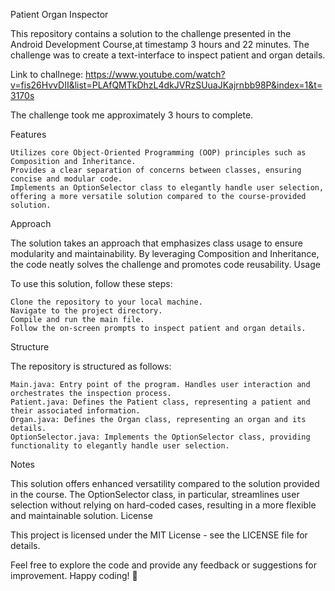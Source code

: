 Patient Organ Inspector

This repository contains a solution to the challenge presented in the Android Development Course,at timestamp 3 hours and 22 minutes. The challenge was to create a text-interface to inspect patient and organ details.

Link to challnege: https://www.youtube.com/watch?v=fis26HvvDII&list=PLAfQMTkDhzL4dkJVRzSUuaJKajrnbb98P&index=1&t=3170s

The challenge took me approximately 3 hours to complete.

Features

    Utilizes core Object-Oriented Programming (OOP) principles such as Composition and Inheritance.
    Provides a clear separation of concerns between classes, ensuring concise and modular code.
    Implements an OptionSelector class to elegantly handle user selection, offering a more versatile solution compared to the course-provided solution.

Approach

The solution takes an approach that emphasizes class usage to ensure modularity and maintainability. By leveraging Composition and Inheritance, the code neatly solves the challenge and promotes code reusability.
Usage

To use this solution, follow these steps:

    Clone the repository to your local machine.
    Navigate to the project directory.
    Compile and run the main file.
    Follow the on-screen prompts to inspect patient and organ details.

Structure

The repository is structured as follows:

    Main.java: Entry point of the program. Handles user interaction and orchestrates the inspection process.
    Patient.java: Defines the Patient class, representing a patient and their associated information.
    Organ.java: Defines the Organ class, representing an organ and its details.
    OptionSelector.java: Implements the OptionSelector class, providing functionality to elegantly handle user selection.

Notes

This solution offers enhanced versatility compared to the solution provided in the course. The OptionSelector class, in particular, streamlines user selection without relying on hard-coded cases, resulting in a more flexible and maintainable solution.
License

This project is licensed under the MIT License - see the LICENSE file for details.

Feel free to explore the code and provide any feedback or suggestions for improvement. Happy coding! 🚀